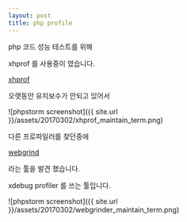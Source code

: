 ```yaml
---
layout: post
title: php profile
---
```


php 코드 성능 테스트를 위해

xhprof 를 사용중이 였습니다.
 
 <a href = "https://github.com/phacility/xhprof">xhprof</a> 
 
 오랫동안 유지보수가 안되고 있어서

![phpstorm screenshot]({{ site.url }}/assets/20170302/xhprof_maintain_term.png)

다른 프로파일러를 찾던중에

<a href = "https://github.com/jokkedk/webgrind/wiki/Installation"> webgrind </a>

라는 툴을 발견 했습니다.

xdebug profiler 를 쓰는 툴입니다.

![phpstorm screenshot]({{ site.url }}/assets/20170302/webgrinder_maintain_term.png)